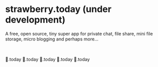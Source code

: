 # strawberry.today (under development)

A free, open source, tiny super app for private chat, file share, mini file storage, micro blogging and perhaps more...

<br><br>
:strawberry:.today :strawberry:.today :strawberry:.today :strawberry:.today :strawberry:.today
